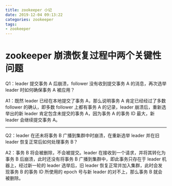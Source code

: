 ```yaml
---
title: zookeeper 小记
date: 2019-12-04 09:13:22
categories: zookeeper
tags:
- zookeeper
---
```


# zookeeper 崩溃恢复过程中两个关键性问题

Q1：leader 提交事务 A 后崩溃，follower 没有收到提交事务 A 的消息，再次选举 leader 时如何确保事务 A 被应用？

A1：既然 leader 已经在本地提交了事务 A，那么说明事务 A 肯定已经经过了多数 follower 的确认，即多数 follower 上都有事务 A 的记录，leader 崩溃后，重新选举出的新 leader 肯定包含未提交的事务 A，因为事务 A 的事务 ID 最大，新 leader 会继续提交事务 A。

------

Q2：leader 在还未将事务 B 广播到集群中时崩溃，在重新选举 leader 并在旧 leader 恢复正常后如何处理事务 B？

A2：事务 B 将会被删除，不会被提交。leader 在接收到一个请求，并将其转化为事务 B 后崩溃，此时还没有将事务 B 广播到集群中，即此事务只存在于 leader 机器上，经过新一轮的 leader 选举后，旧 leader 恢复正常并加入集群，此时会发现事务 B 的事务 ID 所使用的 epoch 号与新 leader 的对不上，那么事务 B 就会被删除。